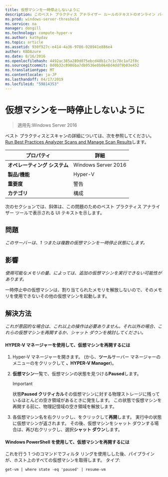 ```yaml
---
title: 仮想マシンを一時停止しないように
description: このベスト プラクティス アナライザー ルールのテキストのオンライン バージョン。
ms.prod: windows-server-threshold
ms.service: na
manager: dongill
ms.technology: compute-hyper-v
ms.author: kathydav
ms.topic: article
ms.assetid: 930f927c-e414-4a36-9786-028941e886e4
author: KBDAzure
ms.date: 8/16/2016
ms.openlocfilehash: 4492ac385a289d075ebcd48b1c7c1c78c1af2f8c
ms.sourcegitcommit: 0d0b32c8986ba7db9536e0b8648d4ddf9b03e452
ms.translationtype: MT
ms.contentlocale: ja-JP
ms.lasthandoff: 04/17/2019
ms.locfileid: "59814353"
---
```

# <a name="avoid-pausing-a-virtual-machine"></a>仮想マシンを一時停止しないように

>適用先:Windows Server 2016

ベスト プラクティスとスキャンの詳細については、次を参照してください。 [Run Best Practices Analyzer Scans and Manage Scan Results](https://go.microsoft.com/fwlink/p/?LinkID=223177)します。
  
|プロパティ|詳細|  
|-|-|  
|**オペレーティング システム**|Windows Server 2016|  
|**製品/機能**|Hyper-V|  
|**重要度**|警告|  
|**カテゴリ**|構成|  

次のセクションでは、斜体は、この問題のためのベスト プラクティス アナライザー ツールで表示される UI テキストを示します。

## <a name="issue"></a>問題  
  
*このサーバーは、1 つまたは複数の仮想マシンを一時停止状態にします。*  
  
## <a name="impact"></a>影響  
  
*使用可能なメモリの量、によっては、追加の仮想マシンを実行できない可能性があります。*  
  
一時停止中の仮想マシンは、割り当てられたメモリを解放しないので、そのメモリを使用できないその他の仮想マシンを起動します。  
  
## <a name="resolution"></a>解決方法  
  
*これが意図的な場合は、これ以上の操作は必要ありません。それ以外の場合、これらの仮想マシンを再開するか、シャット ダウンを検討してください。*  
  
#### <a name="use-hyper-v-manager-to-resume-the-virtual-machine"></a>HYPER-V マネージャーを使用して、仮想マシンを再開するには  
  
1.  Hyper-V マネージャーを開きます。 (から、**ツール**サーバー マネージャーのメニューのをクリックして **、HYPER-V Manager**)。  
  
2.  **仮想マシン**一覧で、仮想マシンの状態を見つける**Paused**します。  
  
    > [!IMPORTANT]  
    > 状態**Paused クリティカル**その仮想マシンに対する物理ストレージに残っているほとんどの空き領域があるときに発生します。 この状態で仮想マシンを再開する前に、物理記憶域の空き領域を解放します。  
  
3.  各仮想マシン名を右クリックし、をクリックして**再開**します。 実行中の状態に仮想マシンが返されます。 その後、仮想マシンをシャット ダウンする場合は、再び右クリックし、選択**シャット ダウン**します。  
  
#### <a name="use-windows-powershell-to-resume-the-virtual-machine"></a>Windows PowerShell を使用して、仮想マシンを再開するには  
  
これを行う 1 つのコマンドでフィルタ リングを使用しした後、パイプラインが、ホスト上のすべての仮想マシンを取得します。 タイプ:   
  
```  
get-vm | where state -eq 'paused' | resume-vm  
```  
  


